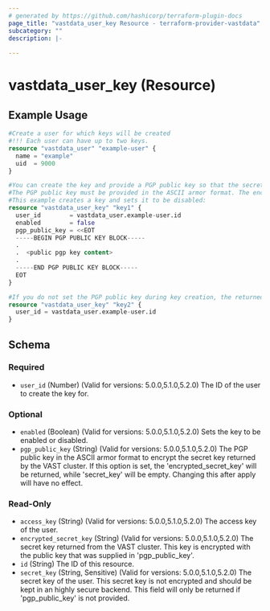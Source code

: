 ```yaml
---
# generated by https://github.com/hashicorp/terraform-plugin-docs
page_title: "vastdata_user_key Resource - terraform-provider-vastdata"
subcategory: ""
description: |-
  
---
```


# vastdata_user_key (Resource)



## Example Usage

```terraform
#Create a user for which keys will be created
#!!! Each user can have up to two keys. 
resource "vastdata_user" "example-user" {
  name = "example"
  uid  = 9000
}

#You can create the key and provide a PGP public key so that the secret will be encrypted using this public key.
#The PGP public key must be provided in the ASCII armor format. The encrypted secret key returned by the cluster will be set to the `encrypted_secret_key` field.
#This example creates a key and sets it to be disabled:
resource "vastdata_user_key" "key1" {
  user_id        = vastdata_user.example-user.id
  enabled        = false
  pgp_public_key = <<EOT
  -----BEGIN PGP PUBLIC KEY BLOCK-----
  .
  .  <public pgp key content>
  .
  -----END PGP PUBLIC KEY BLOCK-----
  EOT
}

#If you do not set the PGP public key during key creation, the returned secret key will be set to the `secret_key` field. It is highly recommended to avoid using this option. Otherwise, ensure that your Terraform backend is well secured.
resource "vastdata_user_key" "key2" {
  user_id = vastdata_user.example-user.id
}
```

<!-- schema generated by tfplugindocs -->
## Schema

### Required

- `user_id` (Number) (Valid for versions: 5.0.0,5.1.0,5.2.0) The ID of the user to create the key for.

### Optional

- `enabled` (Boolean) (Valid for versions: 5.0.0,5.1.0,5.2.0) Sets the key to be enabled or disabled.
- `pgp_public_key` (String) (Valid for versions: 5.0.0,5.1.0,5.2.0) The PGP public key in the ASCII armor format to encrypt the secret key returned by the VAST cluster. If this option is set, the 'encrypted_secret_key' will be returned, while 'secret_key' will be empty. Changing this after apply will have no effect.

### Read-Only

- `access_key` (String) (Valid for versions: 5.0.0,5.1.0,5.2.0) The access key of the user.
- `encrypted_secret_key` (String) (Valid for versions: 5.0.0,5.1.0,5.2.0) The secret key returned from the VAST cluster. This key is encrypted with the public key that was supplied in 'pgp_public_key'.
- `id` (String) The ID of this resource.
- `secret_key` (String, Sensitive) (Valid for versions: 5.0.0,5.1.0,5.2.0) The secret key of the user. This secret key is not encrypted and should be kept in an highly secure backend. This field will only be returned if 'pgp_public_key' is not provided.
